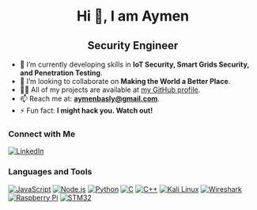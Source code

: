 <h1 align="center">Hi 👋, I am Aymen</h1>
<h2 align="center">Security Engineer</h2>

- 🌱 I’m currently developing skills in **IoT Security, Smart Grids Security, and Penetration Testing**.
- 👯 I’m looking to collaborate on **Making the World a Better Place**.
- 👨‍💻 All of my projects are available at [my GitHub profile](https://github.com/aymen99tn/aymen99tn).
- 📫 Reach me at: **aymenbasly@gmail.com**.
- ⚡ Fun fact: **I might hack you. Watch out!**

### Connect with Me
[![LinkedIn](https://img.shields.io/badge/LinkedIn-aymen--basly-blue?style=flat&logo=linkedin)](https://www.linkedin.com/in/aymen-basly/)

### Languages and Tools
[![JavaScript](https://img.shields.io/badge/JavaScript-F7DF1E?style=flat&logo=javascript&logoColor=black)](https://www.javascript.com/)
[![Node.js](https://img.shields.io/badge/Node.js-339933?style=flat&logo=node.js&logoColor=white)](https://nodejs.org/en)
[![Python](https://img.shields.io/badge/Python-3776AB?style=flat&logo=python&logoColor=white)](https://www.python.org/)
[![C](https://img.shields.io/badge/C-A8B9CC?style=flat&logo=c&logoColor=white)](https://www.programiz.com/c-programming)
[![C++](https://img.shields.io/badge/C++-00599C?style=flat&logo=c%2B%2B&logoColor=white)](https://www.programiz.com/cpp-programming)
[![Kali Linux](https://img.shields.io/badge/Kali_Linux-557C94?style=flat&logo=kalilinux&logoColor=white)](https://www.kali.org/)
[![Wireshark](https://img.shields.io/badge/Wireshark-1679A7?style=flat&logo=wireshark&logoColor=white)](https://www.wireshark.org/)
[![Raspberry Pi](https://img.shields.io/badge/Raspberry_Pi-A22846?style=flat&logo=raspberry-pi&logoColor=white)](https://www.raspberrypi.com/)
[![STM32](https://img.shields.io/badge/STM32-03234B?style=flat&logo=stmicroelectronics&logoColor=white)](https://www.st.com/en/microcontrollers-microprocessors/stm32-32-bit-arm-cortex-mcus.html)

